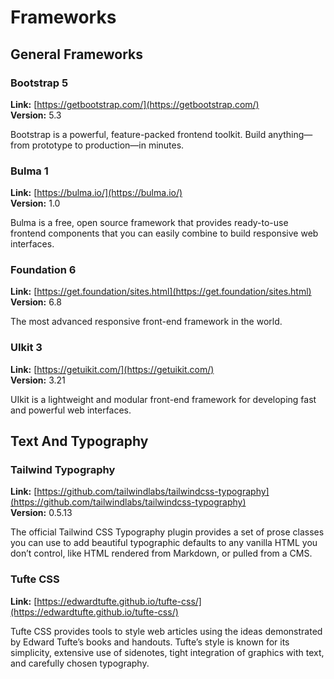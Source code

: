 # Frameworks

## General Frameworks

### Bootstrap 5

**Link:** [https://getbootstrap.com/](https://getbootstrap.com/)<br />
**Version:** 5.3

Bootstrap is a powerful, feature-packed frontend toolkit. Build anything—from prototype to production—in minutes.

### Bulma 1

**Link:** [https://bulma.io/](https://bulma.io/)<br />
**Version:** 1.0

Bulma is a free, open source framework that provides ready-to-use frontend components that you can easily combine to build responsive web interfaces.

### Foundation 6

**Link:** [https://get.foundation/sites.html](https://get.foundation/sites.html)<br />
**Version:** 6.8

The most advanced responsive front-end framework in the world.

### UIkit 3

**Link:** [https://getuikit.com/](https://getuikit.com/)<br />
**Version:** 3.21

UIkit is a lightweight and modular front-end framework for developing fast and powerful web interfaces.

## Text And Typography

### Tailwind Typography

**Link:** [https://github.com/tailwindlabs/tailwindcss-typography](https://github.com/tailwindlabs/tailwindcss-typography)<br />
**Version:** 0.5.13

The official Tailwind CSS Typography plugin provides a set of prose classes you can use to add beautiful typographic defaults to any vanilla HTML you don’t control, like HTML rendered from Markdown, or pulled from a CMS.

### Tufte CSS

**Link:** [https://edwardtufte.github.io/tufte-css/](https://edwardtufte.github.io/tufte-css/)

Tufte CSS provides tools to style web articles using the ideas demonstrated by Edward Tufte’s books and handouts. Tufte’s style is known for its simplicity, extensive use of sidenotes, tight integration of graphics with text, and carefully chosen typography.
